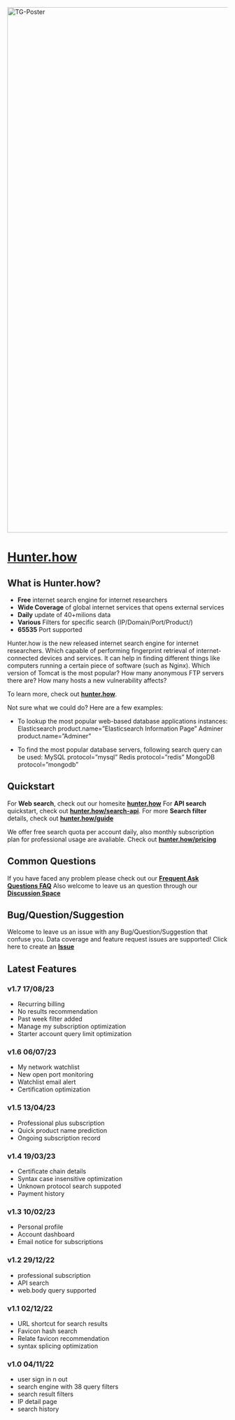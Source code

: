  <img width="1200" alt="TG-Poster" src="https://user-images.githubusercontent.com/112148057/231686830-4311a926-71f7-4814-b7de-a766c55138cf.png">


# [Hunter.how](https://hunter.how)

What is Hunter.how?
------------------

* **Free** internet search engine for internet researchers
* **Wide Coverage** of global internet services that opens external services
* **Daily** update of 40+milions data
* **Various** Filters for specific search (IP/Domain/Port/Product/)
* **65535** Port supported

Hunter.how is the new released internet search engine for internet researchers.
Which capable of performing fingerprint retrieval of internet-connected devices and services. 
It can help in finding different things like computers running a certain piece of software (such as Nginx). 
Which version of Tomcat is the most popular? 
How many anonymous FTP servers there are? 
How many hosts a new vulnerability affects?

To learn more, check out **[hunter.how](https://hunter.how)**.

Not sure what we could do? Here are a few examples:

* To lookup the most popular web-based database applications instances:
Elasticsearch product.name=”Elasticsearch Information Page”
Adminer product.name=”Adminer”

* To find the most popular database servers, following search query can be used:
MySQL protocol=”mysql”
Redis protocol=”redis”
MongoDB protocol=”mongodb”


Quickstart
----------
For **Web search**, check out our homesite **[hunter.how](https://hunter.how)**
For **API search** quickstart, check out
**[hunter.how/search-api](https://hunter.how/search-api)**.
For more **Search filter** details, check out
**[hunter.how/guide](https://hunter.how/guide)**

We offer free search quota per account daily, also monthly subscription plan for professional usage are avaliable.
Check out **[hunter.how/pricing](https://hunter.how/pricing)**


Common Questions
--------
If you have faced any problem please check out our **[Frequent Ask Questions FAQ](https://github.com/Hunter-How/Support/blob/main/FAQ.md)**
Also welcome to leave us an question through our **[Discussion Space](https://github.com/Hunter-How/Support/discussions)**


Bug/Question/Suggestion  
--------
Welcome to leave us an issue with any Bug/Question/Suggestion that confuse you. Data coverage and feature request issues are supported!
Click here to create an **[Issue](https://github.com/Hunter-How/Support/issues)**


Latest Features
--------
### v1.7 17/08/23
* Recurring billing
* No results recommendation
* Past week filter added
* Manage my subscription optimization
* Starter account query limit optimization

### v1.6 06/07/23
* My network watchlist
* New open port monitoring
* Watchlist email alert
* Certification optimization
  
### v1.5 13/04/23
* Professional plus subscription 
* Quick product name prediction
* Ongoing subscription record

### v1.4 19/03/23
* Certificate chain details
* Syntax case insensitive optimization
* Unknown protocol search suppoted
* Payment history

### v1.3 10/02/23
* Personal profile
* Account dashboard
* Email notice for subscriptions

### v1.2 29/12/22
* professional subscription
* API search
* web.body query supported

### v1.1 02/12/22
* URL shortcut for search results
* Favicon hash search
* Relate favicon recommendation
* syntax splicing optimization

### v1.0 04/11/22 
* user sign in n out
* search engine with 38 query filters
* search result filters
* IP detail page
* search history
